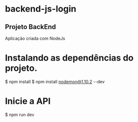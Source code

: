 # backend-js-login

## Projeto BackEnd 
 Aplicação criada com NodeJs

# Instalando as dependências do projeto.
  $ npm install
  $ npm install nodemon@1.10.2 --dev
    
# Inicie a API
  $ npm run dev
